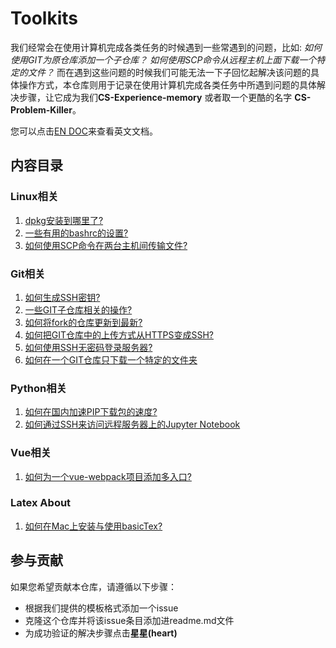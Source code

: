 # Toolkits

我们经常会在使用计算机完成各类任务的时候遇到一些常遇到的问题，比如: *如何使用GIT为原仓库添加一个子仓库？* *如何使用SCP命令从远程主机上面下载一个特定的文件？* 而在遇到这些问题的时候我们可能无法一下子回忆起解决该问题的具体操作方式，本仓库则用于记录在使用计算机完成各类任务中所遇到问题的具体解决步骤，让它成为我们**CS-Experience-memory** 或者取一个更酷的名字 **CS-Problem-Killer**。

您可以点击[EN DOC](./readme.md)来查看英文文档。

## 内容目录

### Linux相关

1. [dpkg安装到哪里了?](https://github.com/niudong1001/toolkits/issues/1)
2. [一些有用的bashrc的设置?](https://github.com/niudong1001/toolkits/issues/2)
3. [如何使用SCP命令在两台主机间传输文件?](https://github.com/niudong1001/toolkits/issues/7)

### Git相关

1. [如何生成SSH密钥?](https://github.com/niudong1001/toolkits/issues/6)
2. [一些GIT子仓库相关的操作?](https://github.com/niudong1001/toolkits/issues/4)
3. [如何将fork的仓库更新到最新?](https://github.com/niudong1001/toolkits/issues/5)
4. [如何把GIT仓库中的上传方式从HTTPS变成SSH?](https://github.com/niudong1001/toolkits/issues/3)
5. [如何使用SSH无密码登录服务器?](https://github.com/niudong1001/toolkits/issues/9)
6. [如何在一个GIT仓库只下载一个特定的文件夹](https://github.com/niudong1001/toolkits/issues/11)

### Python相关

1. [如何在国内加速PIP下载包的速度?](https://github.com/niudong1001/toolkits/issues/8)
2. [如何通过SSH来访问远程服务器上的Jupyter Notebook](https://github.com/niudong1001/toolkits/issues/13)

### Vue相关

1. [如何为一个vue-webpack项目添加多入口?](https://github.com/niudong1001/toolkits/issues/10)

### Latex About

1. [如何在Mac上安装与使用basicTex?](https://github.com/niudong1001/toolkits/issues/12)

## 参与贡献

如果您希望贡献本仓库，请遵循以下步骤：

- 根据我们提供的模板格式添加一个issue
- 克隆这个仓库并将该issue条目添加进readme.md文件
- 为成功验证的解决步骤点击**星星(heart)**
